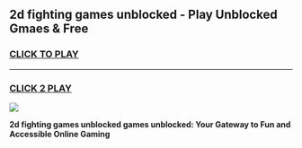 
## 2d fighting games unblocked - Play Unblocked Gmaes & Free
<h3>
<a href="https://premium.freeplayer.one?title=2d_fighting_games_unblocked&ref=20F">CLICK TO PLAY</a></h3>
<hr>

<h3>
<a href="https://premium.freeplayer.one?title=2d_fighting_games_unblocked&ref=20F">CLICK 2 PLAY</a>
  
</h3>

<a href="https://premium.freeplayer.one?title=2d_fighting_games_unblocked&ref=20F/"><img src="https://clearcache.store/games.png"></a>


**2d fighting games unblocked games unblocked: Your Gateway to Fun and Accessible Online Gaming**
